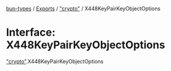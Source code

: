 [bun-types](https://oven-sh.github.io/bun-types/README.md) / [Exports](https://oven-sh.github.io/bun-types/modules.md) / ["crypto"](https://oven-sh.github.io/bun-types/modules/crypto_.md) / X448KeyPairKeyObjectOptions

# Interface: X448KeyPairKeyObjectOptions

["crypto"](https://oven-sh.github.io/bun-types/modules/crypto_.md).X448KeyPairKeyObjectOptions
